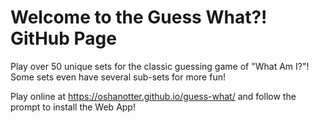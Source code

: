Welcome to the Guess What?! GitHub Page
===========================
Play over 50 unique sets for the classic guessing game of "What Am I?"! 
Some sets even have several sub-sets for more fun!

Play online at https://oshanotter.github.io/guess-what/ and follow the prompt to install the Web App!
